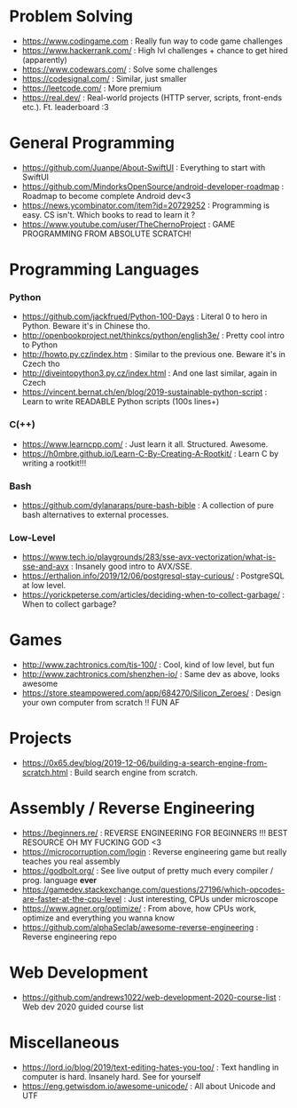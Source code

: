 Problem Solving
===============
- https://www.codingame.com : Really fun way to code game challenges
- https://www.hackerrank.com/ : High lvl challenges + chance to get hired (apparently)
- https://www.codewars.com/ : Solve some challenges 
- https://codesignal.com/ : Similar, just smaller
- https://leetcode.com/ : More premium
- https://real.dev/ : Real-world projects (HTTP server, scripts, front-ends etc.). Ft. leaderboard :3

General Programming
====================

- https://github.com/Juanpe/About-SwiftUI : Everything to start with SwiftUI
- https://github.com/MindorksOpenSource/android-developer-roadmap : Roadmap to become complete Android dev<3
- https://news.ycombinator.com/item?id=20729252 : Programming is easy. CS isn't. Which books to read to learn it ?
- https://www.youtube.com/user/TheChernoProject : GAME PROGRAMMING FROM ABSOLUTE SCRATCH!

Programming Languages
=====================

### Python

- https://github.com/jackfrued/Python-100-Days : Literal 0 to hero in Python. Beware it's in Chinese tho.
- http://openbookproject.net/thinkcs/python/english3e/ : Pretty cool intro to Python
- http://howto.py.cz/index.htm : Similar to the previous one. Beware it's in Czech tho 
- http://diveintopython3.py.cz/index.html : And one last similar, again in Czech
- https://vincent.bernat.ch/en/blog/2019-sustainable-python-script : Learn to write READABLE Python scripts (100s lines+)

### C(++)
- https://www.learncpp.com/ : Just learn it all. Structured. Awesome.
- https://h0mbre.github.io/Learn-C-By-Creating-A-Rootkit/ : Learn C by writing a rootkit!!!

### Bash
- https://github.com/dylanaraps/pure-bash-bible : A collection of pure bash alternatives to external processes. 

### Low-Level
- https://www.tech.io/playgrounds/283/sse-avx-vectorization/what-is-sse-and-avx : Insanely good intro to AVX/SSE. 
- https://erthalion.info/2019/12/06/postgresql-stay-curious/ : PostgreSQL at low level.
- https://yorickpeterse.com/articles/deciding-when-to-collect-garbage/ : When to collect garbage?

Games
=====

- http://www.zachtronics.com/tis-100/ : Cool, kind of low level, but fun
- http://www.zachtronics.com/shenzhen-io/ : Same dev as above, looks awesome
- https://store.steampowered.com/app/684270/Silicon_Zeroes/ : Design your own computer from scratch !! FUN AF

Projects
========

- https://0x65.dev/blog/2019-12-06/building-a-search-engine-from-scratch.html : Build search engine from scratch.

Assembly / Reverse Engineering
==============================

- https://beginners.re/ : REVERSE ENGINEERING FOR BEGINNERS !!! BEST RESOURCE OH MY FUCKING GOD <3 
- https://microcorruption.com/login : Reverse engineering game but really teaches you real assembly
- https://godbolt.org/ : See live output of pretty much every compiler / prog. language **ever** 
- https://gamedev.stackexchange.com/questions/27196/which-opcodes-are-faster-at-the-cpu-level : Just interesting, CPUs under microscope
- https://www.agner.org/optimize/ : From above, how CPUs work, optimize and everything you wanna know
- https://github.com/alphaSeclab/awesome-reverse-engineering : Reverse engineering repo

Web Development
===============

- https://github.com/andrews1022/web-development-2020-course-list : Web dev 2020 guided course list

Miscellaneous
=============

- https://lord.io/blog/2019/text-editing-hates-you-too/ : Text handling in computer is hard. Insanely hard. See for yourself
- https://eng.getwisdom.io/awesome-unicode/ : All about Unicode and UTF

